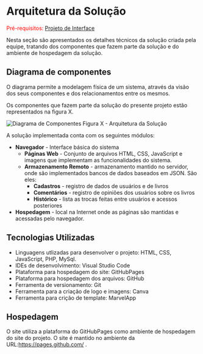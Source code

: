# Arquitetura da Solução

<span style="color:red">Pré-requisitos: <a href="04-Projeto de Interface.md"> Projeto de Interface</a></span>

Nesta seção são apresentados os detalhes técnicos da solução criada pela equipe, tratando dos componentes que fazem parte da solução e do ambiente de hospedagem da solução. 

## Diagrama de componentes

O diagrama permite a modelagem física de um sistema, através da visão dos seus componentes e dos relacionamentos entre os mesmos.

Os componentes que fazem parte da solução do presente projeto estão representados na figura X.

![Diagrama de Componentes](img/.png)
Figura X - Arquitetura da Solução 

A solução implementada conta com os seguintes módulos:
- **Navegador** - Interface básica do sistema  
  - **Páginas Web** - Conjunto de arquivos HTML, CSS, JavaScript e imagens que implementam as funcionalidades do sistema.
   - **Armazenamento Remoto** - armazenamento mantido no servidor, onde são implementados bancos de dados baseados em JSON. São eles: 
     - **Cadastros** - registro de dados de usuários e de livros
     - **Comentários** - registro de opiniões dos usuários sobre os livros
     - **Histórico** - lista as trocas feitas entre usuários e acessos posteriores
 - **Hospedagem** - local na Internet onde as páginas são mantidas e acessadas pelo navegador. 

## Tecnologias Utilizadas

- Linguagens utlizadas para desenvolver o projeto: HTML, CSS, JavaScript, PHP, MySql.
- IDEs de desenvolvimento: Visual Studio Code
- Plataforma para hospedagem do site: GitHubPages
- Plataforma para hospedagem dos arquivos: GitHub
- Ferramenta de versionamento: Git
- Ferramenta para a criação de logo e imagens: Canva
- Ferramenta para crição de template: MarvelApp

## Hospedagem

O site utiliza a plataforma do GitHubPages como ambiente de hospedagem do site do projeto. O site é mantido no ambiente da URL:https://pages.github.com/ .


 

